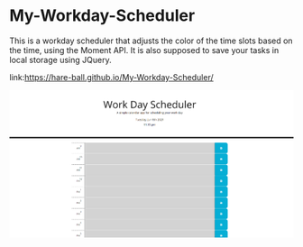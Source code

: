# My-Workday-Scheduler

This is a workday scheduler that adjusts the color of the time slots based on the time, using the Moment API. It is also supposed to save your tasks in local storage using JQuery.

link:https://hare-ball.github.io/My-Workday-Scheduler/

<img src="./Assets/Daily Scheduler Screenshot.png" alt="Daily Scheduler Screenshot">
